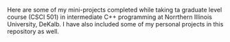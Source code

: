 Here are some of my mini-projects completed while taking ta graduate level course (CSCI 501) in intermediate C++ programming at Norrthern Illinois University, DeKalb. I have also included some of my personal projects in this repository as well. 